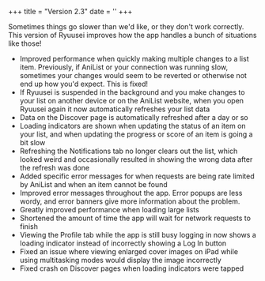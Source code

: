+++
title = "Version 2.3"
date = ''
+++

Sometimes things go slower than we'd like, or they don't work correctly. This version of Ryuusei improves how the app handles a bunch of situations like those!

- Improved performance when quickly making multiple changes to a list item. Previously, if AniList or your connection was running slow, sometimes your changes would seem to be reverted or otherwise not end up how you'd expect. This is fixed!
- If Ryuusei is suspended in the background and you make changes to your list on another device or on the AniList website, when you open Ryuusei again it now automatically refreshes your list data
- Data on the Discover page is automatically refreshed after a day or so
- Loading indicators are shown when updating the status of an item on your list, and when updating the progress or score of an item is going a bit slow
- Refreshing the Notifications tab no longer clears out the list, which looked weird and occasionally resulted in showing the wrong data after the refresh was done
- Added specific error messages for when requests are being rate limited by AniList and when an item cannot be found
- Improved error messages throughout the app. Error popups are less wordy, and error banners give more information about the problem.
- Greatly improved performance when loading large lists
- Shortened the amount of time the app will wait for network requests to finish
- Viewing the Profile tab while the app is still busy logging in now shows a loading indicator instead of incorrectly showing a Log In button
- Fixed an issue where viewing enlarged cover images on iPad while using multitasking modes would display the image incorrectly
- Fixed crash on Discover pages when loading indicators were tapped
